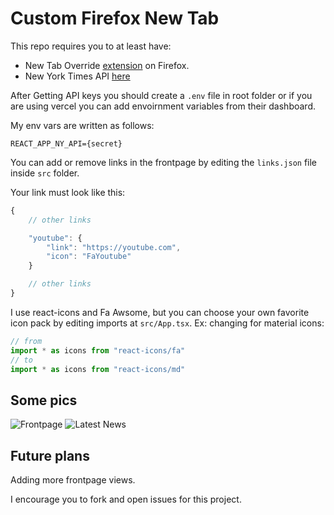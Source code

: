 # Custom Firefox New Tab

This repo requires you to at least have: 
- New Tab Override [extension](https://addons.mozilla.org/en-US/firefox/addon/new-tab-override/) on Firefox.
- New York Times API [here](https://developer.nytimes.com/apis)

After Getting API keys you should create a `.env` file in root folder or if you are using vercel you can add envoirnment variables from their dashboard.

My env vars are written as follows:
```
REACT_APP_NY_API={secret}
```

You can add or remove links in the frontpage by editing the `links.json` file inside `src` folder.

Your link must look like this: 
```javascript
{
    // other links

    "youtube": {
        "link": "https://youtube.com",
        "icon": "FaYoutube"
    }

    // other links
}
```
I use react-icons and Fa Awsome, but you can choose your own favorite icon pack by editing imports at `src/App.tsx`.
Ex: changing for material icons:
```typescript
// from
import * as icons from "react-icons/fa"
// to
import * as icons from "react-icons/md"
```

## Some pics
![Frontpage](examples/frontpage.jpg)
![Latest News](examples/latest-news.jpg)


## Future plans

Adding more frontpage views.

I encourage you to fork and open issues for this project.